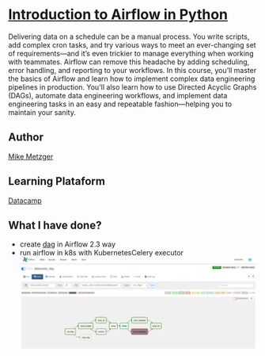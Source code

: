 # [Introduction to Airflow in Python](https://app.datacamp.com/learn/courses/introduction-to-airflow-in-python)

Delivering data on a schedule can be a manual process. You write scripts, add complex cron tasks, and try various ways to meet an ever-changing set of requirements—and it’s even trickier to manage everything when working with teammates. Airflow can remove this headache by adding scheduling, error handling, and reporting to your workflows. In this course, you’ll master the basics of Airflow and learn how to implement complex data engineering pipelines in production. You'll also learn how to use Directed Acyclic Graphs (DAGs), automate data engineering workflows, and implement data engineering tasks in an easy and repeatable fashion—helping you to maintain your sanity.

## Author
[Mike Metzger](https://www.datacamp.com/instructors/mike-metzger)

## Learning Plataform
[Datacamp](https://app.datacamp.com/)

## What I have done?
- create [dag](datacamp_dag.py) in Airflow 2.3 way
- run airflow in k8s with KubernetesCelery executor
![dag.png](img/dag.png)

